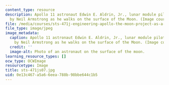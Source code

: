 ```yaml
---
content_type: resource
description: Apollo 11 astronaut Edwin E. Aldrin, Jr., lunar module pilot, is photographed
  by Neil Armstrong as he walks on the surface of the Moon. (Image courtesy of NASA.)
file: /media/courses/sts-471j-engineering-apollo-the-moon-project-as-a-complex-system-spring-2007/0e13c467a5a66eea788b98bbe644c1b5_sts-471js07.jpg
file_type: image/jpeg
image_metadata:
  caption: Apollo 11 astronaut Edwin E. Aldrin, Jr., lunar module pilot, is photographed
    by Neil Armstrong as he walks on the surface of the Moon. (Image courtesy of [NASA](http://www.nasa.gov/).)
  credit: ''
  image-alt: Photo of an astronaut on the surface of the moon.
learning_resource_types: []
ocw_type: OCWImage
resourcetype: Image
title: sts-471js07.jpg
uid: 0e13c467-a5a6-6eea-788b-98bbe644c1b5
---
```

